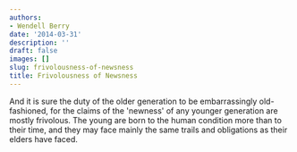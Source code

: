```yaml
---
authors:
- Wendell Berry
date: '2014-03-31'
description: ''
draft: false
images: []
slug: frivolousness-of-newsness
title: Frivolousness of Newsness
---
```


And it is sure the duty of the older generation to be embarrassingly old-fashioned, for the claims of the 'newness' of any younger generation are mostly frivolous.  The young are born to the human condition more than to their time, and they may face mainly the same trails and obligations as their elders have faced.